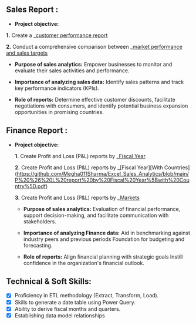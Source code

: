 ## Sales Report :


- **Project objective:** 

 **1.** Create a _[customer performance report](https://github.com/Megha011Sharma/Excel_Sales_Analytics/blob/main/Customer%20Performance%20Report.pdf)


 **2.** Conduct a comprehensive comparison between _[market performance and sales targets](https://github.com/Megha011Sharma/Excel_Sales_Analytics/blob/main/Market%20Performance_Report.pdf)


- **Purpose of sales analytics:** Empower businesses to monitor and evaluate their sales activities and performance.

- **Importance of analyzing sales data:** Identify sales patterns and track key performance indicators (KPIs).

- **Role of reports:** Determine effective customer discounts, facilitate negotiations with consumers, and identify potential business expansion opportunities in promising countries.



## Finance Report :

- **Project objective:** 

    **1.** Create Profit and Loss (P&L) reports by _[Fiscal Year](https://github.com/Megha011Sharma/Excel_Sales_Analytics/blob/main/P%26L%20Statements%20by%20Fiscal%20Year.pdf)

    **2.** Create Profit and Loss (P&L) reports by _[Fiscal Year][With Countries] 
           (https://github.com/Megha011Sharma/Excel_Sales_Analytics/blob/main/P%20%26%20L%20report%20by%20Fiscal%20Year%5Bwith%20Country%5D.pdf)

    **3.** Create Profit and Loss (P&L) reports by _[Markets](https://github.com/Megha011Sharma/Excel_Sales_Analytics/blob/main/P%20%26%20L%20Statements%20by%20Market.pdf)

    - **Purpose of sales analytics:** Evaluation of financial performance, support decision-making, and facilitate communication with stakeholders.

    - **Importance of analyzing Finance data:** Aid in benchmarking against industry peers and previous periods Foundation for budgeting and forecasting.

    - **Role of reports:** Align financial planning with strategic goals Instill confidence in the organization's financial outlook.


## Technical & Soft Skills:
- [x]	Proficiency in ETL methodology (Extract, Transform, Load).
- [x]	Skills to generate a date table using Power Query.
- [x]	Ability to derive fiscal months and quarters.
- [x]	Establishing data model relationships

